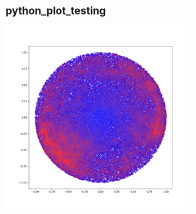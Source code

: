 # python_plot_testing

![alt text](https://github.com/eetusa/python_plot_testing/blob/master/Figure_1.png?raw=true)
